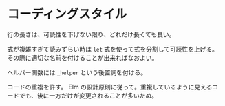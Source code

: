 # コーディングスタイル

行の長さは、可読性を下げない限り、どれだけ長くても良い。

式が複雑すぎて読みずらい時は `let` 式を使って式を分割して可読性を上げる。その際に適切な名前を付けることが出来ればなおよい。

ヘルパー関数には `_helper` という後置詞を付ける。

コードの重複を許す。 Elm の設計原則に従って。重複しているように見えるコードでも、後に一方だけが変更されることが多いため。
